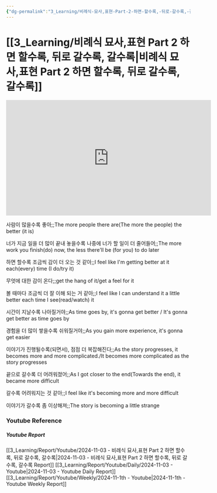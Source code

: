 ```yaml
---
{"dg-permalink":"3_Learning/비례식-묘사,표현-Part-2-하면-할수록,-뒤로-갈수록,-갈수록","dg-note-icon":"english","created-date":"2024-11-03 8:24:27 am","date":"2024-11-03","type":"youtube","tags":["youtube","english","flashcards"],"aliases":null,"youtuber":"빨모쌤","channelName":"라이브 아카데미","link":"https://www.youtube.com/watch?v=tj2nk6da_Sg","img":"https://img.youtube.com/vi/tj2nk6da_Sg/0.jpg","dg-publish":true,"permalink":"/3_Learning/비례식-묘사,표현-Part-2-하면-할수록,-뒤로-갈수록,-갈수록/","dgPassFrontmatter":true,"noteIcon":"english"}
---
```


# [[3_Learning/비례식 묘사,표현 Part 2 하면 할수록, 뒤로 갈수록, 갈수록\|비례식 묘사,표현 Part 2 하면 할수록, 뒤로 갈수록, 갈수록]]


<div class="container-root"><span></span></div><div><div class="container-root"><iframe width="560" height="315" src="https://www.youtube.com/embed/tj2nk6da_Sg" title="YouTube video player" frameborder="0" allow="accelerometer; autoplay; clipboard-write; encrypted-media; gyroscope; picture-in-picture; web-share" allowfullscreen=""></iframe></div></div>

사람이 많을수록 좋아;;The more people there are(The more the people) the better (it is)
<!--SR:!2025-01-30,46,290-->
너가 지금 일을 더 많이 끝내 놓을수록 나중에 너가 할 일이 더 줄어들어;;The more work you finish(do) now, the less there'll be (for you) to do later
<!--SR:!2025-04-27,100,250-->

하면 할수록 조금씩 감이 더 오는 것 같아;;I feel like I'm getting better at it each(every) time (I do/try it)
<!--SR:!2025-01-26,9,204-->
무엇에 대한 감이 온다;;get the hang of it/get a feel for it
<!--SR:!2025-03-27,71,270-->
볼 때마다 조금씩 더 잘 이해 되는 거 같아;;I feel like I can understand it a little better each time I see(read/watch) it
<!--SR:!2025-01-18,9,190-->

시간이 지날수록 나아질거야;;As time goes by, it's gonna get better / It's gonna get better as time goes by
<!--SR:!2025-04-04,85,284-->
경험을 더 많이 쌓을수록 쉬워질거야;;As you gain more experience, it's gonna get easier
<!--SR:!2025-01-04,1,150-->
이야기가 진행될수록(되면서), 점점 더 복잡해진다;;As the story progresses, it becomes more and more complicated./It becomes more complicated as the story progresses
<!--SR:!2025-02-13,28,270-->
끝으로 갈수록 더 어려워졌어;;As I got closer to the end(Towards the end), it became more difficult
<!--SR:!2025-01-27,13,250-->

갈수록 어려워지는 것 같아;;I feel like it's becoming more and more difficult
<!--SR:!2025-05-28,131,290-->
이야기가 갈수록 좀 이상해져;;The story is becoming a little strange
<!--SR:!2025-01-18,16,210-->










### Youtube Reference
##### Youtube Report
[[3_Learning/Report/Youtube/2024-11-03 - 비례식 묘사,표현 Part 2 하면 할수록, 뒤로 갈수록, 갈수록\|2024-11-03 - 비례식 묘사,표현 Part 2 하면 할수록, 뒤로 갈수록, 갈수록 Report]]
[[3_Learning/Report/Youtube/Daily/2024-11-03 - Youtube\|2024-11-03 - Youtube Daily Report]]
[[3_Learning/Report/Youtube/Weekly/2024-11-1th - Youtube\|2024-11-1th - Youtube Weekly Report]]

